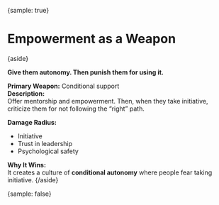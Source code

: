 {sample: true}
# Empowerment as a Weapon

{aside}

**Give them autonomy. Then punish them for using it.**

**Primary Weapon:** Conditional support  
**Description:**  
Offer mentorship and empowerment. Then, when they take initiative, criticize them for not following the “right” path.

**Damage Radius:**  

- Initiative
- Trust in leadership
- Psychological safety

**Why It Wins:**  
It creates a culture of **conditional autonomy** where people fear taking initiative.
{/aside}

{sample: false}